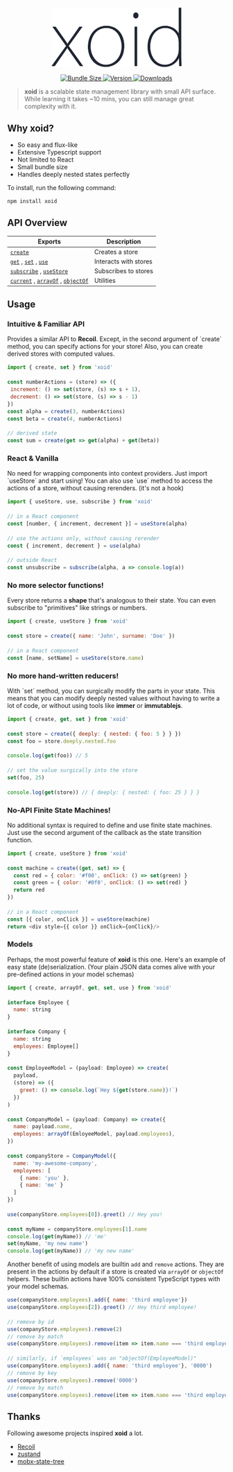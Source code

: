 <p align="center">
  <img width="300" src="logo.png" />
</p> 

<p align="center">
  <a href="https://bundlephobia.com/result?p=xoid" >
    <img alt="Bundle Size" src="https://img.shields.io/bundlephobia/min/xoid?label=bundle%20size&style=flat&colorA=293140&colorB=293140">
  </a>
  <a href="https://www.npmjs.com/package/xoid">
    <img alt="Version" src="https://img.shields.io/npm/v/xoid?style=flat&colorA=293140&colorB=293140">
  </a>
  <a href="https://www.npmjs.com/package/xoid">
    <img alt="Downloads" src="https://img.shields.io/npm/dt/xoid.svg?style=flat&colorA=293140&colorB=293140"/>
  </a>
</p>

> **xoid** is a scalable state management library with small API surface. 
> While learning it takes  ~10 mins, you can still manage great complexity with it.

## Why **xoid**?

- So easy and flux-like
- Extensive Typescript support
- Not limited to React
- Small bundle size
- Handles deeply nested states perfectly

To install, run the following command:

```bash
npm install xoid
```

## API Overview

| Exports 	| Description 	|
|-	|-	|
| [`create`](#create) | Creates a store |
| [`get`](#get) , [`set`](#set) , [`use`](#use) | Interacts with stores |
| [`subscribe`](#subscribe) , [`useStore`](hooks#usestore) | Subscribes to stores |
| [`current`](#current) , [`arrayOf`](#arrayof) , [`objectOf`](#objectof) | Utilities |


## Usage

### Intuitive & Familiar API

Provides a similar API to **Recoil**. 
Except, in the second argument of \`create\` method, you can specify actions for your store! Also, you can create derived stores with computed values.

```js
import { create, set } from 'xoid'

const numberActions = (store) => ({
 increment: () => set(store, (s) => s + 1),
 decrement: () => set(store, (s) => s - 1)
})
const alpha = create(3, numberActions)
const beta = create(4, numberActions)

// derived state
const sum = create(get => get(alpha) + get(beta))
```

### React & Vanilla

No need for wrapping components into context providers. 
Just import \`useStore\` and start using! You can also use \`use\` method to access the actions of a store, without causing rerenders. (it's not a hook)

```js
import { useStore, use, subscribe } from 'xoid'

// in a React component
const [number, { increment, decrement }] = useStore(alpha)

// use the actions only, without causing rerender
const { increment, decrement } = use(alpha)

// outside React
const unsubscribe = subscribe(alpha, a => console.log(a))
```

### No more selector functions!

Every store returns a **shape** that's analogous to their state. 
You can even subscribe to "primitives" like strings or numbers.

```js
import { create, useStore } from 'xoid'

const store = create({ name: 'John', surname: 'Doe' })

// in a React component
const [name, setName] = useStore(store.name)
```

### No more hand-written reducers!

With \`set\` method, you can surgically modify the parts in your state.
This means that you can modify deeply nested values without having to write a lot of code, or without using tools like **immer** or **immutablejs**.

```js
import { create, get, set } from 'xoid'

const store = create({ deeply: { nested: { foo: 5 } } })
const foo = store.deeply.nested.foo

console.log(get(foo)) // 5

// set the value surgically into the store
set(foo, 25)

console.log(get(store)) // { deeply: { nested: { foo: 25 } } }
```

### No-API Finite State Machines!
No additional syntax is required to define and use finite state machines. Just use the second argument of the callback as the state transition function.

```js
import { create, useStore } from 'xoid'

const machine = create((get, set) => {
  const red = { color: '#f00', onClick: () => set(green) }
  const green = { color: '#0f0', onClick: () => set(red) }
  return red
})

// in a React component
const [{ color, onClick }] = useStore(machine)
return <div style={{ color }} onClick={onClick}/>
```

### Models 
Perhaps, the most powerful feature of **xoid** is this one. Here's an example of easy state (de)serialization. (Your plain JSON data comes alive with your pre-defined actions in your model schemas) 

```js
import { create, arrayOf, get, set, use } from 'xoid'

interface Employee {
  name: string
}

interface Company {
  name: string
  employees: Employee[]
}

const EmployeeModel = (payload: Employee) => create(
  payload, 
  (store) => ({
    greet: () => console.log(`Hey ${get(store.name)}!`)
  })
)

const CompanyModel = (payload: Company) => create({
  name: payload.name,
  employees: arrayOf(EmloyeeModel, payload.employees),
})

const companyStore = CompanyModel({
  name: 'my-awesome-company',
  employees: [
    { name: 'you' },
    { name: 'me' }
  ]
})

use(companyStore.employees[0]).greet() // Hey you!

const myName = companyStore.employees[1].name
console.log(get(myName)) // 'me'
set(myName, 'my new name')
console.log(get(myName)) // 'my new name'
```

Another benefit of using models are builtin `add` and `remove` actions. They are present in the actions by default if a store is created via `arrayOf` or `objectOf` helpers. These builtin actions have 100% consistent TypeScript types with your model schemas.

```js
use(companyStore.employees).add({ name: 'third employee'})
use(companyStore.employees[2]).greet() // Hey third employee!

// remove by id
use(companyStore.employees).remove(2)
// remove by match
use(companyStore.employees).remove(item => item.name === 'third employee')

// similarly, if `employees` was an "objectOf(EmployeeModel)"
use(companyStore.employees).add({ name: 'third employee'}, '0000')
// remove by key
use(companyStore.employees).remove('0000')
// remove by match
use(companyStore.employees).remove(item => item.name === 'third employee')

```

## Thanks
Following awesome projects inspired **xoid** a lot.
- [Recoil](https://github.com/facebookexperimental/Recoil)
- [zustand](https://github.com/pmndrs/zustand)
- [mobx-state-tree](https://github.com/mobxjs/mobx-state-tree)